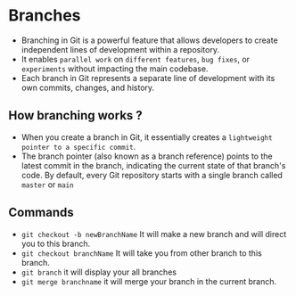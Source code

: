 # Branches

- Branching in Git is a powerful feature that allows developers to create independent lines of development within a repository.
- It enables `parallel work` on `different features`, `bug fixes`, or `experiments` without impacting the main codebase.
- Each branch in Git represents a separate line of development with its own commits, changes, and history.

## How branching works ?

- When you create a branch in Git, it essentially creates a `lightweight pointer to a specific commit`.
- The branch pointer (also known as a branch reference) points to the latest commit in the branch, indicating the current state of that branch's code. By default, every Git repository starts with a single branch called `master` or `main`

## Commands

- `git checkout -b newBranchName` It will make a new branch and will direct you to this branch.
- `git checkout branchName` It will take you from other branch to this branch.
- `git branch` it will display your all branches
- `git merge branchname` it will merge your branch in the current branch.
